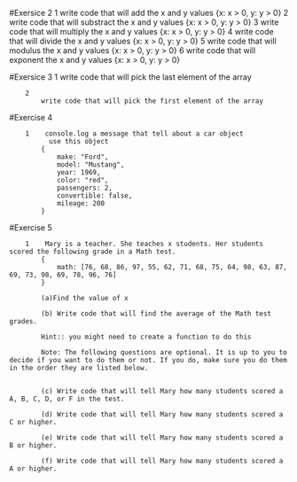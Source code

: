 #Exersice 2
            1
                write code that will add the x and y values {x: x > 0, y: y > 0}
            2
                write code that will substract the x and y values {x: x > 0, y: y > 0}
            3
                write code that will multiply the x and y values {x: x > 0, y: y > 0}
            4
                write code that will divide the x and y values {x: x > 0, y: y > 0}
            5
                write code that will modulus the x and y values {x: x > 0, y: y > 0}
            6
                write code that will exponent the x and y values {x: x > 0, y: y > 0}

#Exersice 3
        1
            write code that will pick the last element of the array

        2
            write code that will pick the first element of the array


#Exercise 4
        
        1    console.log a message that tell about a car object
              use this object
            {
                make: "Ford",
                model: "Mustang",
                year: 1969,
                color: "red",
                passengers: 2,
                convertible: false,
                mileage: 200
            }

#Exercise 5
    
        1    Mary is a teacher. She teaches x students. Her students scored the following grade in a Math test.
            {
                math: [76, 68, 86, 97, 55, 62, 71, 68, 75, 64, 98, 63, 87, 69, 73, 98, 69, 78, 96, 76]
            }

            (a)Find the value of x

            (b) Write code that will find the average of the Math test grades.

            Hint:: you might need to create a function to do this

            Note: The following questions are optional. It is up to you to decide if you want to do them or not. If you do, make sure you do them in the order they are listed below. 
            

            (c) Write code that will tell Mary how many students scored a A, B, C, D, or F in the test.

            (d) Write code that will tell Mary how many students scored a C or higher.
            
            (e) Write code that will tell Mary how many students scored a B or higher.

            (f) Write code that will tell Mary how many students scored a A or higher.
        
